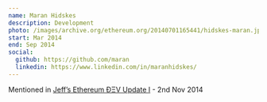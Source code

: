 ```yaml
---
name: Maran Hidskes
description: Development
photo: /images/archive.org/ethereum.org/20140701165441/hidskes-maran.jpg
start: Mar 2014
end: Sep 2014
social:
  github: https://github.com/maran
  linkedin: https://www.linkedin.com/in/maranhidskes/
---
```

Mentioned in [Jeff’s Ethereum ÐΞV Update I](https://blog.ethereum.org/2014/11/02/jeffs-ethereum-dev-update) - 2nd Nov 2014


